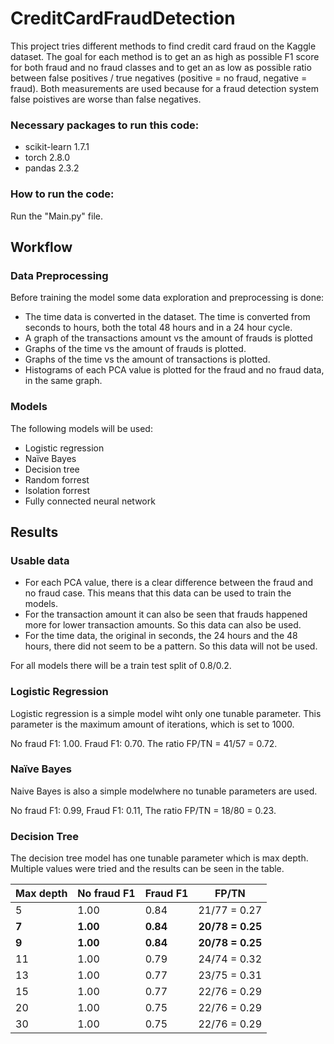 # CreditCardFraudDetection
This project tries different methods to find credit card fraud on the Kaggle dataset. The goal for each method is to get an as high as possible F1 score for both fraud and no fraud classes and to get an as low as possible ratio between false positives / true negatives (positive = no fraud, negative = fraud). Both measurements are used because for a fraud detection system false poistives are worse than false negatives.

### Necessary packages to run this code:
- scikit-learn             1.7.1
- torch                    2.8.0
- pandas                   2.3.2

### How to run the code:
Run the "Main.py" file.


## Workflow
### Data Preprocessing
Before training the model some data exploration and preprocessing is done:
- The time data is converted in the dataset. The time is converted from seconds to hours, both the total 48 hours and in a 24 hour cycle.
- A graph of the transactions amount vs the amount of frauds is plotted
- Graphs of the time vs the amount of frauds is plotted.
- Graphs of the time vs the amount of transactions is plotted.
- Histograms of each PCA value is plotted for the fraud and no fraud data, in the same graph.

### Models
The following models will be used:
- Logistic regression
- Naïve Bayes
- Decision tree
- Random forrest
- Isolation forrest
- Fully connected neural network

## Results
### Usable data
- For each PCA value, there is a clear difference between the fraud and no fraud case. This means that this data can be used to train the models.
- For the transaction amount it can also be seen that frauds happened more for lower transaction amounts. So this data can also be used.
- For the time data, the original in seconds, the 24 hours and the 48 hours, there did not seem to be a pattern. So this data will not be used.

For all models there will be a train test split of 0.8/0.2.

### Logistic Regression
Logistic regression is a simple model wiht only one tunable parameter. This parameter is the maximum amount of iterations, which is set to 1000.

No fraud F1: 1.00. Fraud F1: 0.70. The ratio FP/TN = 41/57 = 0.72.

### Naïve Bayes
Naive Bayes is also a simple modelwhere no tunable parameters are used.

No fraud F1: 0.99, Fraud F1: 0.11, The ratio FP/TN = 18/80 = 0.23.

### Decision Tree
The decision tree model has one tunable parameter which is max depth. Multiple values were tried and the results can be seen in the table.

| Max depth | No fraud F1 | Fraud F1 | FP/TN        |
|-----------|-------------|----------|--------------|
| 5         | 1.00        | 0.84     | 21/77 = 0.27 |
| **7**         | **1.00**        | **0.84**     | **20/78 = 0.25** |
| **9**         | **1.00**        | **0.84**     | **20/78 = 0.25** |
| 11        | 1.00        | 0.79     | 24/74 = 0.32 |
| 13        | 1.00        | 0.77     | 23/75 = 0.31 |
| 15        | 1.00        | 0.77     | 22/76 = 0.29 |
| 20        | 1.00        | 0.75     | 22/76 = 0.29 |
| 30        | 1.00        | 0.75     | 22/76 = 0.29 |




